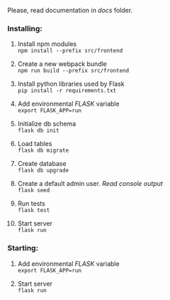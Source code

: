 Please, read documentation in _docs_ folder.

### Installing:

1. Install npm modules <br>
`npm install --prefix src/frontend`

2. Create a new webpack bundle <br>
`npm run build --prefix src/frontend`

3. Install python libraries used by Flask <br>
`pip install -r requirements.txt`

4. Add environmental _FLASK_ variable <br>
`export FLASK_APP=run`

5. Initialize db schema <br>
`flask db init`

6. Load tables <br>
`flask db migrate` 

7. Create database <br>
`flask db upgrade`

8. Create a default admin user. _Read console output_ <br>
`flask seed`

9. Run tests <br>
`flask test`

10. Start server <br>
`flask run`

### Starting:
1. Add environmental _FLASK_ variable <br>
`export FLASK_APP=run`

2. Start server <br>
`flask run`
